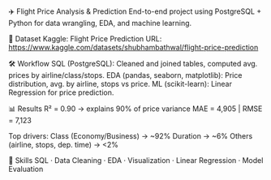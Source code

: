 ✈️ Flight Price Analysis & Prediction
End-to-end project using PostgreSQL + Python for data wrangling, EDA, and machine learning.

📂 Dataset
Kaggle: Flight Price Prediction
URL: https://www.kaggle.com/datasets/shubhambathwal/flight-price-prediction

🛠 Workflow
SQL (PostgreSQL): Cleaned and joined tables, computed avg. prices by airline/class/stops.
EDA (pandas, seaborn, matplotlib): Price distribution, avg. by airline, stops vs price.
ML (scikit-learn): Linear Regression for price prediction.

📊 Results
R² = 0.90 → explains 90% of price variance
MAE = 4,905 | RMSE = 7,123

Top drivers:
Class (Economy/Business) → ~92%
Duration → ~6%
Others (airline, stops, dep. time) → <2%

🚀 Skills
SQL · Data Cleaning · EDA · Visualization · Linear Regression · Model Evaluation
